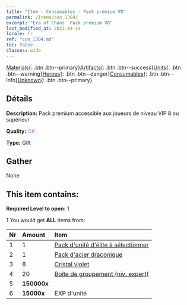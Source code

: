 ```yaml
---
title: "Item - Consumables - Pack premium V8"
permalink: /Items/con_1304/
excerpt: "Era of Chaos  Pack premium V8"
last_modified_at: 2021-04-14
locale: fr
ref: "con_1304.md"
toc: false
classes: wide
---
```

 [Materials](/fr/Items/){: .btn .btn--primary}[Artifacts](/fr/Items/Artifacts/){: .btn .btn--success}[Units](/fr/Items/Units/){: .btn .btn--warning}[Heroes](/fr/Items/Heroes/){: .btn .btn--danger}[Consumables](/fr/Items/Consumables/){: .btn .btn--info}[Unknown](/fr/Items/Unknown/){: .btn .btn--primary}

## Détails
 **Description:** Pack premium accessible aux joueurs de niveau VIP 8 ou supérieur

 **Quality:** <span style="color: #DA70D6">OK</span>

 **Type:** Gift

## Gather

  None

## This item contains:

 **Required Level to open:** 1

 1 You would get **ALL** items  from:

  | Nr | Amount |     Item    |
  |:---|:-------|:------------|
  | 1 | 1 | [Pack d'unité d'élite à sélectionner](/fr/Items/con_1318/) | 
  | 2 | 1 | [Pack d'acier draconique](/fr/Items/con_1316/) | 
  | 3 | 8 | [Cristal violet](/fr/Items/con_720/) | 
  | 4 | 20 | [Boîte de groupement (niv. expert)](/fr/Items/con_776/) | 
  | 5 |  **150000x** | <i class="fas fa-coins"/> |  | 
  | 6 |  **15000x** | EXP d'unité |  | 
